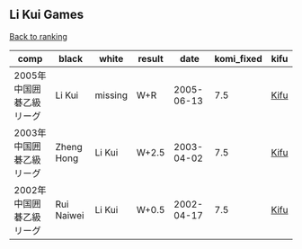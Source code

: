 ## Li Kui Games

[Back to ranking](../../index.md)




| **comp** | **black** | **white** | **result** | **date** | **komi_fixed** | **kifu** | 
| --- | --- | --- | --- | --- | --- | --- |
| 2005年中国囲碁乙級リーグ | Li Kui | missing | W+R | 2005-06-13 | 7.5 | [Kifu](https://kifudepot.net/kifucontents.php?id=fVGlGT1iT4cpOUCByb9hiQ%3D%3D) | 
| 2003年中国囲碁乙級リーグ | Zheng Hong | Li Kui | W+2.5 | 2003-04-02 | 7.5 | [Kifu](https://kifudepot.net/kifucontents.php?id=9dtoqe2eb5LjUIB3HCpn5g%3D%3D) | 
| 2002年中国囲碁乙級リーグ | Rui Naiwei | Li Kui | W+0.5 | 2002-04-17 | 7.5 | [Kifu](https://kifudepot.net/kifucontents.php?id=1OcMTgd04EDSguHBuekv3Q%3D%3D) |




